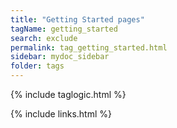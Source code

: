 ```yaml
---
title: "Getting Started pages"
tagName: getting_started
search: exclude
permalink: tag_getting_started.html
sidebar: mydoc_sidebar
folder: tags
---
```

{% include taglogic.html %}

{% include links.html %}
